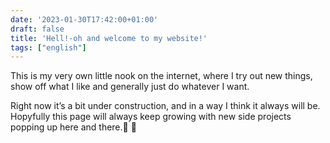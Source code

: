 ```yaml
---
date: '2023-01-30T17:42:00+01:00'
draft: false
title: 'Hell!-oh and welcome to my website!'
tags: ["english"]
---
```


This is my very own little nook on the internet, where I try out new things, show off what I like and generally just do whatever I want.

Right now it’s a bit under construction, and in a way I think it always will be. Hopyfully this page will always keep growing with new side projects popping up here and there.🤞
:see_no_evil:
